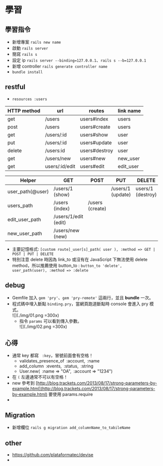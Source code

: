 # 學習

## 學習指令
* 新增專案 `rails new name`
* 啟動 `rails server`
* 簡寫 `rails s`
* 設定 ip `rails server --binding=127.0.0.1`、`rails s --b=127.0.0.1`
* 新增 controller `rails generate controller name`
* `bundle install`

## restful
* `resources :users`

HTTP method | url            | routes        | link name
------------|----------------|---------------|----------
get         | /users         | users#index   | users
post        | /users         | users#create  | users
get         | /users/:id     | users#show    | user
put         | /users/:id     | users#update  | user
delete      | /users:id      | users#destroy | user
get         | /users/new     | users#new     | new_user
get         | users/:id/edit | users#edit    | edit_user

Helper           | GET                  | POST            | PUT               | DELETE
-----------------|----------------------|-----------------|-------------------|------------------
user_path(@user) | /users/1 (show)      |                 | /users/1 (update) | users/1 (destroy)
users_path       | /users (index)       | /users (create) |                   |
edit_user_path   | /users/1/edit (edit) |                 |                   |
new_user_path    | /users/new (new)     |                 |                   |

* 主要記憶格式: `[custom route]_user[s]_path( user ), :method => GET | POST | PUT | DELETE`
* 特別注意 delete 時因為 link_to 或沒有在 JavaScript 下無法使用 delete method，所以推薦使用 button_to : `button_to 'delete', user_path(user), :method => :delete`

## debug
* Gemfile 加入 `gem 'pry'`、`gem 'pry-remote'` 這兩行，並且 **bundle** 一次。
* 程式碼中埋入斷點 `binding.pry`，當網頁跑道斷點時 console 會進入 pry 模式。  
![](./img/01.png =300x)
	* 指令 `params` 可以看到傳入參數。  
	![](./img/02.png =300x)



## 心得
* 通常 key 都寫 	` :key`，冒號前面會有空格！
	* validates_presence_of` `:account,` `:name
	* add_column` `:events,` `:status,` `:string
	* User.new(` `:name => "OA",` `:account => "1234")
* 在 `(` 左邊通常不可以有空格！
* new 參考到 [http://blog.trackets.com/2013/08/17/strong-parameters-by-example.html](http://blog.trackets.com/2013/08/17/strong-parameters-by-example.html) 要使用 params.require
* 

## Migration
* 新增欄位 `rails g migration add_columnName_to_tabileName`


## other
* https://github.com/plataformatec/devise
* 